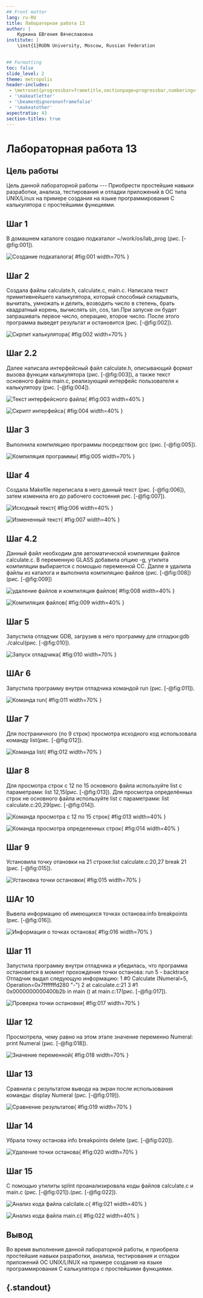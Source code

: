 ```yaml
---
## Front matter
lang: ru-RU
title: Лабораторная работа 13
author: |
	Куркина ЕВгения Вячеславовна
institute: |
	\inst{1}RUDN University, Moscow, Russian Federation
	

## Formatting
toc: false
slide_level: 2
theme: metropolis
header-includes: 
 - \metroset{progressbar=frametitle,sectionpage=progressbar,numbering=fraction}
 - '\makeatletter'
 - '\beamer@ignorenonframefalse'
 - '\makeatother'
aspectratio: 43
section-titles: true
---
```


# Лабораторная работа 13

## Цель работы

Цель данной лабораторной работы  --- Приобрести простейшие навыки разработки, анализа, тестирования и отладки приложений в ОС типа UNIX/Linux на примере создания на языке программирования
С калькулятора с простейшими функциями.

## Шаг 1

В домашнем каталоге создаю подкаталог ~/work/os/lab_prog (рис. [-@fig:001]).

![Создание подкаталога](image/Скрин1.png){ #fig:001 width=70% }

## Шаг 2

Создала файлы calculate.h, calculate.c, main.c. Написала текст  примитивнейшего калькулятора, который способный складывать, вычитать, умножать и делить, возводить число в степень, брать квадратный корень, вычислять sin, cos, tan.При запуске он будет запрашивать первое число, операцию, второе число. После этого программа выведет результат и остановится (рис. [-@fig:002]).

![Скрпит калькулятора](image/Скрин2.png){ #fig:002 width=70% }

## Шаг 2.2

Далее написала интерфейсный файл calculate.h, описывающий формат вызова функции калькулятора (рис. [-@fig:003]), а также текст основного файла  main.c, реализующий интерфейс пользователя к калькулятору (рис. [-@fig:004]).


![Текст интерфейсного файла](image/Скрин3.png){ #fig:003 width=40% }

![Скрипт интерфейса ](image/Скрин4.png){ #fig:004 width=40% }

## Шаг 3

Выполнила компиляцию программы посредством gcc (рис. [-@fig:005]).

![Компиляция программы ](image/Скрин5.png){ #fig:005 width=70% }

## Шаг 4

Создала Makefile переписала в него  данный текст (рис. [-@fig:006]), затем изменила его до рабочего состояния рис. [-@fig:007]).


![Исходный текст](image/Скрин6.png){ #fig:006 width=40% }

![Измененный текст ](image/Скрин7.png){ #fig:007 width=40% }

## Шаг 4.2

 Данный файл необходим для автоматической компиляции файлов calculate.c. В переменную GLASS добавила опцию -g, утилита компиляции выбирается с помощью переменной СС. Далле я удалила файлы из каталога и выполнила компиляцию файлов (рис. [-@fig:008])(рис. [-@fig:009])
 
![удаление файлов и компиляция файлов ](image/Скрин8.png){ #fig:008 width=40% }

![Компиляция файлов](image/Скрин9.png){ #fig:009 width=40% }
 

## Шаг 5

Запустила отладчик GDB, загрузив в него программу для отладки:gdb ./calcul(рис. [-@fig:010]).

![Запуск отладчика](image/Скрин10.png){ #fig:010 width=70% }

## ШАг 6

Запустила программу внутри отладчика командой run (рис. [-@fig:011]).

![Команда run](image/Скрин11.png){ #fig:011 width=70% }

## Шаг 7

Для постраничного (по 9 строк) просмотра исходного код использовала команду list(рис. [-@fig:012]).

![Команда list](image/Скрин12.png){ #fig:012 width=70% }

## Шаг 8

Для просмотра строк с 12 по 15 основного файла используйте list с параметрами: list 12,15(рис. [-@fig:013]).
  Для просмотра определённых строк не основного файла используйте list с параметрами: list calculate.c:20,29(рис. [-@fig:014]).
  
![Команда просмотра с 12 по 15 строк](image/Скрин13.png){ #fig:013 width=40% }

![Команда просмотра определенных строк ](image/Скрин14.png){ #fig:014 width=40% }


## Шаг 9

Установила точку отановки на 21 строке:list calculate.c:20,27  break 21 (рис. [-@fig:015]).

![Установка точки остановки ](image/Скрин15.png){ #fig:015 width=70% }

## ШАг 10

Вывела информацию об имеющихся точках останова:info breakpoints (рис. [-@fig:016]).

![Информация о точках останова ](image/Скрин16.png){ #fig:016 width=70% }

## Шаг 11

Запустила программу внутри отладчика и убедилась, что программа остановится в момент прохождения точки останова: run 5 - backtrace
Отладчик выдал следующую информацию:
1 #0 Calculate (Numeral=5, Operation=0x7fffffffd280 "-")
2 at calculate.c:21
3 #1 0x0000000000400b2b in main () at main.c:17(рис. [-@fig:017]).

![Проверка точки остановки ](image/Скрин17.png){ #fig:017 width=70% }


## Шаг 12

Просмотрела, чему равно на этом этапе значение переменно Numeral: print Numeral (рис. [-@fig:018]).

![Значение переменной](image/Скрин18.png){ #fig:018 width=70% }

## Шаг 13

Сравнила с результатом вывода на экран после использования команды: display Numeral (рис. [-@fig:019]).

![Сравнение результатов](image/Скрин19.png){ #fig:019 width=70% }

## Шаг 14

Убрала точку останова info breakpoints  delete (рис. [-@fig:020]).

![Удаление точки останова](image/Скрин20.png){ #fig:020 width=70% }

## Шаг 15

С помощью утилиты splint проанализировала коды файлов calculate.c и main.c (рис. [-@fig:021]).(рис. [-@fig:022]).

![Анализ кода файла calcilate.c](image/Скрин21.png){ #fig:021 width=40% }

![Анализ кода файла main.c](image/Скрин22.png){ #fig:022 width=40% }

## Вывод

Во время выполнения данной лабораторной работы, я приобрела простейшие навыки разработки, анализа, тестирования и отладки приложений OC UNIX/LINUX на примере создания на языке программирования С калькулятора с простейшими функциями.


## {.standout}


